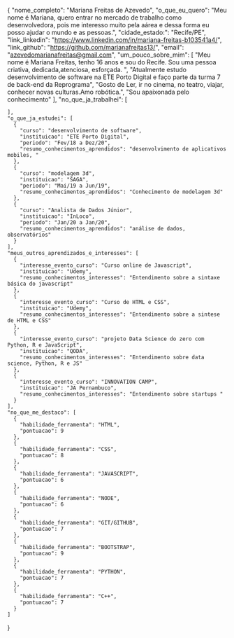 {
    "nome_completo": "Mariana Freitas de Azevedo",
    "o_que_eu_quero": "Meu nome é Mariana, quero entrar no mercado de trabalho como desenvolvedora, pois me interesso muito pela aárea e dessa forma eu posso ajudar o mundo e as pessoas.",
    "cidade_estado:": "Recife/PE",
    "link_linkedin": "https://www.linkedin.com/in/mariana-freitas-b103541a4/",
    "link_github": "https://github.com/marianafreitas13/",
    "email": "azevedomarianafreitas@gmail.com",
    "um_pouco_sobre_mim": [
      "Meu nome é Mariana Freitas, tenho 16 anos e sou do Recife. Sou uma pessoa criativa, dedicada,atenciosa, esforçada.  ",
      "Atualmente estudo desenvolvimento de software na ETE Porto Digital e faço parte da turma 7 de back-end da Reprograma",
      "Gosto de Ler, ir no cinema, no teatro, viajar, conhecer novas culturas.Amo robótica.",
      "Sou apaixonada pelo conhecimento"
    ],
    "no_que_ja_trabalhei": [
      
    ],
    "o_que_ja_estudei": [
      {
        "curso": "desenvolvimento de software",
        "instituicao": "ETE Porto Digital",
        "periodo": "Fev/18 a Dez/20",
        "resumo_conhecimentos_aprendidos": "desenvolvimento de aplicativos mobiles, "
      },
      {
        "curso": "modelagem 3d",
        "instituicao": "SAGA",
        "periodo": "Mai/19 a Jun/19",
        "resumo_conhecimentos_aprendidos": "Conhecimento de modelagem 3d"
      },
      {
        "curso": "Analista de Dados Júnior",
        "instituicao": "InLoco",
        "periodo": "Jan/20 a Jan/20",
        "resumo_conhecimentos_aprendidos": "análise de dados, observatórios"
      }
    ],
    "meus_outros_aprendizados_e_interesses": [
      {
        "interesse_evento_curso": "Curso online de Javascript",
        "instituicao": "Udemy",
        "resumo_conhecimentos_interesses": "Entendimento sobre a sintaxe básica do javascript"
      },
      {
        "interesse_evento_curso": "Curso de HTML e CSS",
        "instituicao": "Udemy",
        "resumo_conhecimentos_interesses": "Entendimento sobre a sintese de HTML e CSS"
      },
      {
        "interesse_evento_curso": "projeto Data Science do zero com Python, R e JavaScript",
        "instituicao": "QODA",
        "resumo_conhecimentos_interesses": "Entendimento sobre data science, Python, R e JS"
      },
      {
        "interesse_evento_curso": "INNOVATION CAMP",
        "instituicao": "JA Pernambuco",
        "resumo_conhecimentos_interesses": "Entendimento sobre startups " 
      }
    ],
    "no_que_me_destaco": [
      {
        "habilidade_ferramenta": "HTML",
        "pontuacao": 9
      },
      {
        "habilidade_ferramenta": "CSS",
        "pontuacao": 8
      },
      {
        "habilidade_ferramenta": "JAVASCRIPT",
        "pontuacao": 6
      },
      {
        "habilidade_ferramenta": "NODE",
        "pontuacao": 6
      },
      {
        "habilidade_ferramenta": "GIT/GITHUB",
        "pontuacao": 7
      },
      {
        "habilidade_ferramenta": "BOOTSTRAP",
        "pontuacao": 9
      },
      {
        "habilidade_ferramenta": "PYTHON",
        "pontuacao": 7
      },
      {
        "habilidade_ferramenta": "C++",
        "pontuacao": 7
      }
    ]
  }
